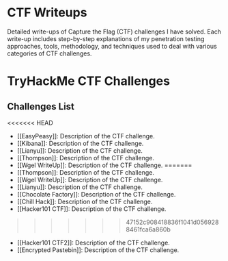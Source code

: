 # CTF Writeups
Detailed write-ups of Capture the Flag (CTF) challenges I have solved. Each write-up includes step-by-step explanations of my penetration testing approaches, tools, methodology, and techniques used to deal with various categories of CTF challenges.

# TryHackMe CTF Challenges

## Challenges List
<<<<<<< HEAD
- [[EasyPeasy]]: Description of the CTF challenge.
- [[Kibana]]: Description of the CTF challenge.
- [[Lianyu]]: Description of the CTF challenge.
- [[Thompson]]: Description of the CTF challenge.
- [[Wgel WriteUp]]: Description of the CTF challenge.
=======
- [[Thompson]]: Description of the CTF challenge.
- [[Wgel WriteUp]]: Description of the CTF challenge.
- [[Lianyu]]: Description of the CTF challenge.
- [[Chocolate Factory]]: Description of the CTF challenge.
- [[Chill Hack]]: Description of the CTF challenge.
- [[Hacker101 CTF]]: Description of the CTF challenge.
>>>>>>> 47152c908418836f1041d0569288461fca6a860b
- [[Hacker101 CTF2]]: Description of the CTF challenge.
- [[Encrypted Pastebin]]: Description of the CTF challenge.
